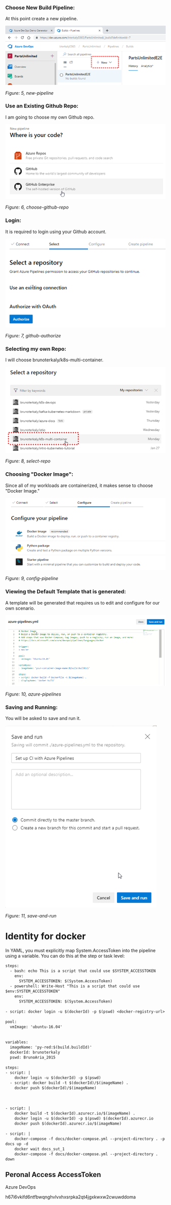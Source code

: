 
### Choose New Build Pipeline:

At this point create a new pipeline.

![new-pipeline](./images/new-pipeline.png)

_Figure: 5, new-pipeline_

### Use an Existing Github Repo:

I am going to choose my own Github repo.

![choose-github-repo](./images/choose-github-repo.png)

_Figure: 6, choose-github-repo_

### Login:

It is required to login using your Github account.

![github-authorize](./images/github-authorize.png)

_Figure: 7, github-authorize_

### Selecting my own Repo:

I will choose brunoterkaly/k8s-multi-container.

![select-repo](./images/select-repo.png)

_Figure: 8, select-repo_

### Choosing "Docker Image":

 Since all of my workloads are containerized, it makes sense to choose "Docker Image."

![config-pipeline](./images/config-pipeline.png)

_Figure: 9, config-pipeline_

### Viewing the Default Template that is generated:

A template will be generated that requires us to edit and configure for our own scenario.

![azure-pipelines](./images/azure-pipelines.png)

_Figure: 10, azure-pipelines_

### Saving and Running:

You will be asked to save and run it.

![save-and-run](./images/save-and-run.png)

_Figure: 11, save-and-run_

# Identity for docker

In YAML, you must explicitly map System.AccessToken into the pipeline using a variable. You can do this at the step or task level:

```
steps:
  - bash: echo This is a script that could use $SYSTEM_ACCESSTOKEN
    env:
      SYSTEM_ACCESSTOKEN: $(System.AccessToken)
  - powershell: Write-Host "This is a script that could use $env:SYSTEM_ACCESSTOKEN"
    env:
      SYSTEM_ACCESSTOKEN: $(System.AccessToken)

- script: docker login -u $(dockerId) -p $(pswd) <docker-registry-url>

pool:
  vmImage: 'ubuntu-16.04'


variables:
  imageName: 'py-red:$(build.buildId)'
  dockerId: brunoterkaly
  pswd: BrunoAria_2015

steps:
- script: |
    docker login -u $(dockerId) -p $(pswd)
  - script: docker build -t $(dockerId)/$(imageName) . 
    docker push $(dockerId)/$(imageName)



- script: |
    docker build -t $(dockerId).azurecr.io/$(imageName) .
    docker login -u $(dockerId) -p $(pswd) $(dockerId).azurecr.io
    docker push $(dockerId).azurecr.io/$(imageName)    

- script: |
    docker-compose -f docs/docker-compose.yml --project-directory . -p docs up -d
    docker wait docs_sut_1
    docker-compose -f docs/docker-compose.yml --project-directory . down
```

## Peronal Access AccessToken

Azure DevOps

h67i6vkifd6ntfbwqnghvlvxhxsrpka2qt4jgxkwxw2cwuwddoma